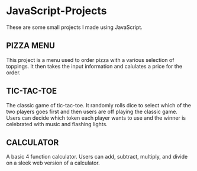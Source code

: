 # JavaScript-Projects

These are some small projects I made using JavaScript.

<h2>PIZZA MENU</h2>

This project is a menu used to order pizza with a various selection of toppings. It then takes the input information and calulates a price for the order.

<h2>TIC-TAC-TOE</h2>

The classic game of tic-tac-toe. It randomly rolls dice to select which of the two players goes first and then
users are off playing the classic game. Users can decide which token each player wants to use and the winner is celebrated with music and flashing lights.

<h2>CALCULATOR</h2>

A basic 4 function calculator. Users can add, subtract, multiply, and divide on a sleek web version of a calculator.
